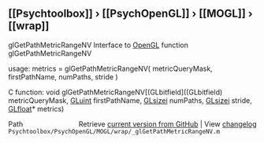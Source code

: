 ## [[Psychtoolbox]] &#8250; [[PsychOpenGL]] &#8250; [[MOGL]] &#8250; [[wrap]]

glGetPathMetricRangeNV  Interface to [OpenGL](OpenGL) function glGetPathMetricRangeNV  
  
usage:  metrics = glGetPathMetricRangeNV( metricQueryMask, firstPathName, numPaths, stride )  
  
C function:  void glGetPathMetricRangeNV[(GLbitfield]((GLbitfield) metricQueryMask, [GLuint](GLuint) firstPathName, [GLsizei](GLsizei) numPaths, [GLsizei](GLsizei) stride, [GLfloat](GLfloat)\* metrics)  




<div class="code_header" style="text-align:right;">
  <span style="float:left;">Path&nbsp;&nbsp;</span> <span class="counter">Retrieve <a href=
  "https://raw.github.com/Psychtoolbox-3/Psychtoolbox-3/beta/Psychtoolbox/PsychOpenGL/MOGL/wrap/_glGetPathMetricRangeNV.m">current version from GitHub</a> | View <a href=
  "https://github.com/Psychtoolbox-3/Psychtoolbox-3/commits/beta/Psychtoolbox/PsychOpenGL/MOGL/wrap/_glGetPathMetricRangeNV.m">changelog</a></span>
</div>
<div class="code">
  <code>Psychtoolbox/PsychOpenGL/MOGL/wrap/_glGetPathMetricRangeNV.m</code>
</div>

